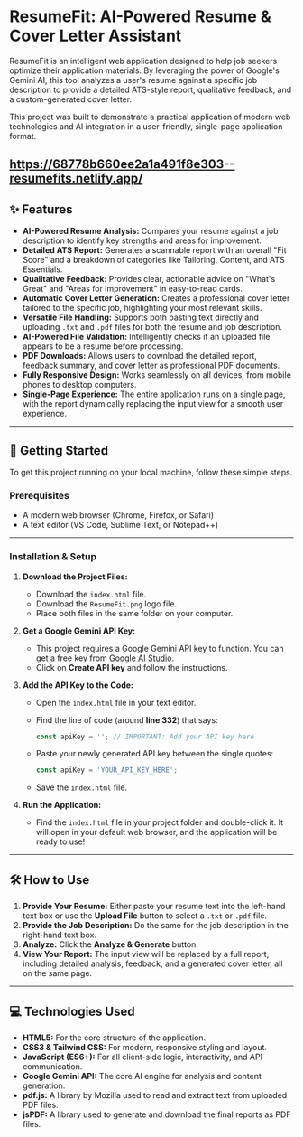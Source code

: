 

# ResumeFit: AI-Powered Resume & Cover Letter Assistant

ResumeFit is an intelligent web application designed to help job seekers optimize their application materials. By leveraging the power of Google's Gemini AI, this tool analyzes a user's resume against a specific job description to provide a detailed ATS-style report, qualitative feedback, and a custom-generated cover letter.

This project was built to demonstrate a practical application of modern web technologies and AI integration in a user-friendly, single-page application format.

https://68778b660ee2a1a491f8e303--resumefits.netlify.app/
---

## ✨ Features

* **AI-Powered Resume Analysis:** Compares your resume against a job description to identify key strengths and areas for improvement.
* **Detailed ATS Report:** Generates a scannable report with an overall "Fit Score" and a breakdown of categories like Tailoring, Content, and ATS Essentials.
* **Qualitative Feedback:** Provides clear, actionable advice on "What's Great" and "Areas for Improvement" in easy-to-read cards.
* **Automatic Cover Letter Generation:** Creates a professional cover letter tailored to the specific job, highlighting your most relevant skills.
* **Versatile File Handling:** Supports both pasting text directly and uploading `.txt` and `.pdf` files for both the resume and job description.
* **AI-Powered File Validation:** Intelligently checks if an uploaded file appears to be a resume before processing.
* **PDF Downloads:** Allows users to download the detailed report, feedback summary, and cover letter as professional PDF documents.
* **Fully Responsive Design:** Works seamlessly on all devices, from mobile phones to desktop computers.
* **Single-Page Experience:** The entire application runs on a single page, with the report dynamically replacing the input view for a smooth user experience.

---

## 🚀 Getting Started

To get this project running on your local machine, follow these simple steps.

### Prerequisites

* A modern web browser (Chrome, Firefox, or Safari)
* A text editor (VS Code, Sublime Text, or Notepad++)

---

### Installation & Setup

1. **Download the Project Files:**

   * Download the `index.html` file.
   * Download the `ResumeFit.png` logo file.
   * Place both files in the same folder on your computer.

2. **Get a Google Gemini API Key:**

   * This project requires a Google Gemini API key to function. You can get a free key from [Google AI Studio](https://aistudio.google.com/).
   * Click on **Create API key** and follow the instructions.

3. **Add the API Key to the Code:**

   * Open the `index.html` file in your text editor.
   * Find the line of code (around **line 332**) that says:

     ```javascript
     const apiKey = ''; // IMPORTANT: Add your API key here
     ```
   * Paste your newly generated API key between the single quotes:

     ```javascript
     const apiKey = 'YOUR_API_KEY_HERE';
     ```
   * Save the `index.html` file.

4. **Run the Application:**

   * Find the `index.html` file in your project folder and double-click it.
     It will open in your default web browser, and the application will be ready to use!

---

## 🛠️ How to Use

1. **Provide Your Resume:** Either paste your resume text into the left-hand text box or use the **Upload File** button to select a `.txt` or `.pdf` file.
2. **Provide the Job Description:** Do the same for the job description in the right-hand text box.
3. **Analyze:** Click the **Analyze & Generate** button.
4. **View Your Report:** The input view will be replaced by a full report, including detailed analysis, feedback, and a generated cover letter, all on the same page.

---

## 💻 Technologies Used

* **HTML5:** For the core structure of the application.
* **CSS3 & Tailwind CSS:** For modern, responsive styling and layout.
* **JavaScript (ES6+):** For all client-side logic, interactivity, and API communication.
* **Google Gemini API:** The core AI engine for analysis and content generation.
* **pdf.js:** A library by Mozilla used to read and extract text from uploaded PDF files.
* **jsPDF:** A library used to generate and download the final reports as PDF files.



